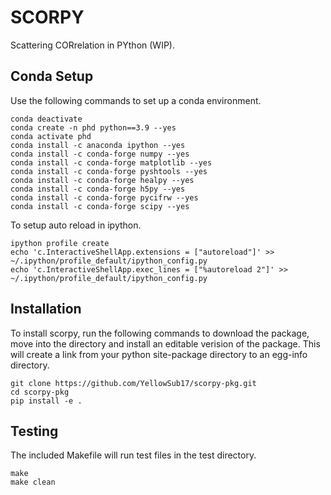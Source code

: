 # SCORPY



Scattering CORrelation in PYthon (WIP).


## Conda Setup

Use the following commands to set up a conda environment.

    conda deactivate
    conda create -n phd python==3.9 --yes
    conda activate phd
    conda install -c anaconda ipython --yes
    conda install -c conda-forge numpy --yes
    conda install -c conda-forge matplotlib --yes
    conda install -c conda-forge pyshtools --yes
    conda install -c conda-forge healpy --yes
    conda install -c conda-forge h5py --yes
    conda install -c conda-forge pycifrw --yes
    conda install -c conda-forge scipy --yes

To setup auto reload in ipython.

    ipython profile create
    echo 'c.InteractiveShellApp.extensions = ["autoreload"]' >> ~/.ipython/profile_default/ipython_config.py
    echo 'c.InteractiveShellApp.exec_lines = ["%autoreload 2"]' >> ~/.ipython/profile_default/ipython_config.py

    
## Installation 

To install scorpy, run the following commands to download the package, move into the directory and install an editable verision of the package.
This will create a link from your python site-package directory to an egg-info directory.

    git clone https://github.com/YellowSub17/scorpy-pkg.git
    cd scorpy-pkg
    pip install -e .


## Testing

The included Makefile will run test files in the test directory.

    make
    make clean


